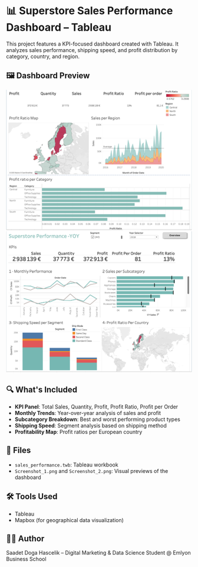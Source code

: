 # 📊 Superstore Sales Performance Dashboard – Tableau

This project features a KPI-focused dashboard created with Tableau. It analyzes sales performance, shipping speed, and profit distribution by category, country, and region.

## 🖼️ Dashboard Preview

![Dashboard Overview](Screenshot_1.png)  
![Profit Ratio by Region](Screenshot_2.png)

## 🔍 What's Included
- **KPI Panel**: Total Sales, Quantity, Profit, Profit Ratio, Profit per Order
- **Monthly Trends**: Year-over-year analysis of sales and profit
- **Subcategory Breakdown**: Best and worst performing product types
- **Shipping Speed**: Segment analysis based on shipping method
- **Profitability Map**: Profit ratios per European country

## 📁 Files
- `sales_performance.twb`: Tableau workbook
- `Screenshot_1.png` and `Screenshot_2.png`: Visual previews of the dashboard

## 🛠️ Tools Used
- Tableau
- Mapbox (for geographical data visualization)

## 👩‍💻 Author
Saadet Doga Hascelik – Digital Marketing & Data Science Student @ Emlyon Business School
